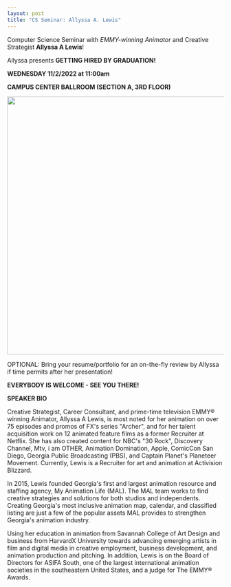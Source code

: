 ```yaml
---
layout: post
title: "CS Seminar: Allyssa A. Lewis"
---
```


Computer Science Seminar with _EMMY-winning Animator_ and Creative Strategist **Allyssa A Lewis**!

Allyssa presents **GETTING HIRED BY GRADUATION!**

**WEDNESDAY 11/2/2022 at 11:00am**  

**CAMPUS CENTER BALLROOM (SECTION A, 3RD FLOOR)**  

<img src="https://cdn.discordapp.com/attachments/925594432579977247/1035382138624815174/unknown.png" width="600px">

  OPTIONAL: Bring your resume/portfolio for an on-the-fly review by Allyssa if time permits after her presentation!

**EVERYBODY IS WELCOME - SEE YOU THERE!**

**SPEAKER BIO**

Creative Strategist, Career Consultant, and prime-time television EMMY® winning Animator, Allyssa A Lewis, is most noted for her animation on over 75 episodes and promos of FX's series "Archer", and for her talent acquisition work on 12 animated feature films as a former Recruiter at Netflix. She has also created content for NBC's "30 Rock", Discovery Channel, Mtv, i am OTHER, Animation Domination, Apple, ComicCon San Diego, Georgia Public Broadcasting (PBS), and Captain Planet's Planeteer Movement. Currently, Lewis is a Recruiter for art and animation at Activision Blizzard.

In 2015, Lewis founded Georgia's first and largest animation resource and staffing agency, My Animation Life (MAL). The MAL team works to find creative strategies and solutions for both studios and independents. Creating Georgia's most inclusive animation map, calendar, and classified listing are just a few of the popular assets MAL provides to strengthen Georgia's animation industry.

Using her education in animation from Savannah College of Art Design and business from HarvardX University towards advancing emerging artists in film and digital media in creative employment, business development, and animation production and pitching. In addition, Lewis is on the Board of Directors for ASIFA South, one of the largest international animation societies in the southeastern United States, and a judge for The EMMY® Awards.
